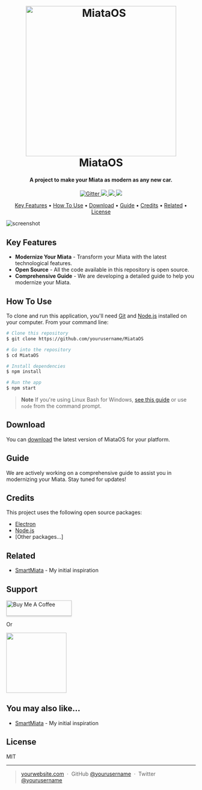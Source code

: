 <h1 align="center">
  <br>
  <a href="https://github.com/DevSkye/MiataOS"><img src="https://i.ibb.co/9yrH9tv/miata.jpg" alt="MiataOS" width="400"></a>
  <br>
  MiataOS
  <br>
</h1>

<h4 align="center">A project to make your Miata as modern as any new car.</h4>

<p align="center">
  <a href="https://badge.fury.io/js/miataos">
    <img src="https://badge.fury.io/js/miataos.svg" alt="Gitter">
  </a>
  <a href="https://gitter.im/yourusername/MiataOS">
    <img src="https://badges.gitter.im/yourusername/MiataOS.svg">
  </a>
  <a href="https://saythanks.io/to/youremail@example.com">
    <img src="https://img.shields.io/badge/SayThanks.io-%E2%98%BC-1EAEDB.svg">
  </a>
  <a href="https://www.paypal.me/yourusername">
    <img src="https://img.shields.io/badge/$-donate-ff69b4.svg?maxAge=2592000&amp;style=flat">
  </a>
</p>

<p align="center">
  <a href="#key-features">Key Features</a> •
  <a href="#how-to-use">How To Use</a> •
  <a href="#download">Download</a> •
  <a href="#guide">Guide</a> •
  <a href="#credits">Credits</a> •
  <a href="#related">Related</a> •
  <a href="#license">License</a>
</p>

![screenshot](https://yourimageurl.com/screenshot.png)

## Key Features

- **Modernize Your Miata** - Transform your Miata with the latest technological features.
- **Open Source** - All the code available in this repository is open source.
- **Comprehensive Guide** - We are developing a detailed guide to help you modernize your Miata.

## How To Use

To clone and run this application, you'll need [Git](https://git-scm.com) and [Node.js](https://nodejs.org/en/download/) installed on your computer. From your command line:

```bash
# Clone this repository
$ git clone https://github.com/yourusername/MiataOS

# Go into the repository
$ cd MiataOS

# Install dependencies
$ npm install

# Run the app
$ npm start
```

> **Note**
> If you're using Linux Bash for Windows, [see this guide](https://www.howtogeek.com/261575/how-to-run-graphical-linux-desktop-applications-from-windows-10s-bash-shell/) or use `node` from the command prompt.

## Download

You can [download](https://github.com/DevSkye/MiataOS/releases) the latest version of MiataOS for your platform.

## Guide

We are actively working on a comprehensive guide to assist you in modernizing your Miata. Stay tuned for updates!

## Credits

This project uses the following open source packages:

- [Electron](http://electron.atom.io/)
- [Node.js](https://nodejs.org/)
- [Other packages...]

## Related

- [SmartMiata](https://github.com/Mauznemo/SmartMiata) - My initial inspiration

## Support

<a href="https://www.buymeacoffee.com/yourusername" target="_blank">
  <img src="https://www.buymeacoffee.com/assets/img/custom_images/purple_img.png" alt="Buy Me A Coffee" style="height: 41px !important;width: 174px !important;box-shadow: 0px 3px 2px 0px rgba(190, 190, 190, 0.5) !important;-webkit-box-shadow: 0px 3px 2px 0px rgba(190, 190, 190, 0.5) !important;" >
</a>

<p>Or</p>

<a href="https://www.patreon.com/yourusername">
  <img src="https://c5.patreon.com/external/logo/become_a_patron_button@2x.png" width="160">
</a>

## You may also like...

- [SmartMiata](https://github.com/Mauznemo/SmartMiata) - My initial inspiration

## License

MIT

---

> [yourwebsite.com](https://www.labs.starski.eu) &nbsp;&middot;&nbsp;
> GitHub [@yourusername](https://github.com/DevSkye) &nbsp;&middot;&nbsp;
> Twitter [@yourusername](https://twitter.com/DevSkye)
